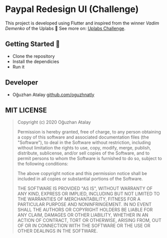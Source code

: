 # Paypal Redesign UI (Challenge)

This project is developed using Flutter and inspired from the winner *Vadim Demenko* of the Uplabs 🥇 See more on:
[Uplabs Challenge](https://www.uplabs.com/challenges/paypal-app-redesign).

## Getting Started 🚀

- Clone the repository
- Install the dependicies
- Run it

## Developer

-  Oğuzhan Atalay [github.com/oguzhnatly](https://github.com/oguzhnatly)

## MIT LICENSE

>Copyright (c) 2020 Oğuzhan Atalay
>
>Permission is hereby granted, free of charge, to any person obtaining a copy
>of this software and associated documentation files (the "Software"), to deal
>in the Software without restriction, including without limitation the rights
>to use, copy, modify, merge, publish, distribute, sublicense, and/or sell
>copies of the Software, and to permit persons to whom the Software is
>furnished to do so, subject to the following conditions:
>
>The above copyright notice and this permission notice shall be included in all
>copies or substantial portions of the Software.
>
>THE SOFTWARE IS PROVIDED "AS IS", WITHOUT WARRANTY OF ANY KIND, EXPRESS OR
>IMPLIED, INCLUDING BUT NOT LIMITED TO THE WARRANTIES OF MERCHANTABILITY,
>FITNESS FOR A PARTICULAR PURPOSE AND NONINFRINGEMENT. IN NO EVENT SHALL THE
>AUTHORS OR COPYRIGHT HOLDERS BE LIABLE FOR ANY CLAIM, DAMAGES OR OTHER
>LIABILITY, WHETHER IN AN ACTION OF CONTRACT, TORT OR OTHERWISE, ARISING FROM,
>OUT OF OR IN CONNECTION WITH THE SOFTWARE OR THE USE OR OTHER DEALINGS IN THE
>SOFTWARE.